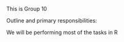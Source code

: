 This is Group 10

Outline and primary responsibilities:

We will be performing most of the tasks in R

